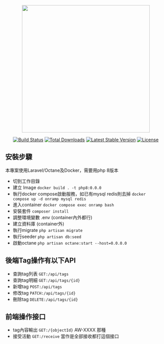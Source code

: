 <p align="center"><a href="https://laravel.com" target="_blank"><img src="https://raw.githubusercontent.com/laravel/art/master/logo-lockup/5%20SVG/2%20CMYK/1%20Full%20Color/laravel-logolockup-cmyk-red.svg" width="400"></a></p>

<p align="center">
<a href="https://travis-ci.org/laravel/framework"><img src="https://travis-ci.org/laravel/framework.svg" alt="Build Status"></a>
<a href="https://packagist.org/packages/laravel/framework"><img src="https://img.shields.io/packagist/dt/laravel/framework" alt="Total Downloads"></a>
<a href="https://packagist.org/packages/laravel/framework"><img src="https://img.shields.io/packagist/v/laravel/framework" alt="Latest Stable Version"></a>
<a href="https://packagist.org/packages/laravel/framework"><img src="https://img.shields.io/packagist/l/laravel/framework" alt="License"></a>
</p>

## 安裝步驟

本專案使用Laravel/Octane及Docker，需要用php 8版本

- 切到工作目錄
- 建立 Image
<code>docker build . -t php8:0.0.0 </code>
- 執行docker compose啟動服務，如已有mysql redis則去掉
<code>docker compose up -d onramp mysql redis</code>
- 進入container
<code>docker compose exec onramp bash</code>
- 安裝套件
<code>composer install</code>
- 調整環境變數 .env (container內外都行)
- 建立資料庫 (container外)
- 執行migrate
<code>php artisan migrate</code>
- 執行seeder
<code>php artisan db:seed</code>
- 啟動octane
<code>php artisan octane:start --host=0.0.0.0</code>

## 後端Tag操作有以下API
- 查詢tag列表 <code>GET:/api/tags</code>
- 查詢tag明細 <code>GET:/api/tags/{id}</code>
- 新增tag <code>POST:/api/tags</code>
- 修改tag <code>PATCH:/api/tags/{id}</code>
- 刪除tag <code>DELETE:/api/tags/{id}</code>

## 前端操作接口
- tag內容輸出 <code>GET:/{objectId}</code>   AW-XXXX 那種
- 接受活動 <code>GET:/receive</code> 當作是全部接收都打這個接口